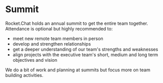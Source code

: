 # Summit

Rocket.Chat holds an annual summit to get the entire team together. Attendance is optional but highly recommended to:

- meet new remote team members in person
- develop and strengthen relationships
- get a deeper understanding of our team's strengths and weaknesses
- align projects with the executive team's short, medium and long term objectives and vision

 We do a bit of work and planning at summits but focus more on team building activities.
